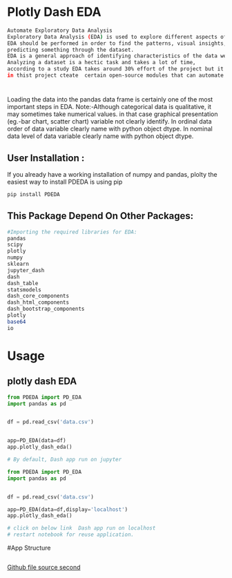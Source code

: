 

# Plotly Dash EDA
```bash
Automate Exploratory Data Analysis
Exploratory Data Analysis (EDA) is used to explore different aspects of the data we are working on.
EDA should be performed in order to find the patterns, visual insights, etc. that the data set is having, before creating a model or 
predicting something through the dataset.
EDA is a general approach of identifying characteristics of the data we are working on by visualizing the dataset.
Analyzing a dataset is a hectic task and takes a lot of time,
according to a study EDA takes around 30% effort of the project but it cannot be eliminated.
in thist project cteate  certain open-source modules that can automate the whole process of EDA and save a lot of time.
```


#
Loading the data into the pandas data frame is certainly one of the most important steps in EDA.
Note:-Although categorical data is qualitative, it may sometimes take numerical values. in that case graphical presentation (eg.-bar chart, scatter chart) variable not clearly identify.
In ordinal data order of data variable clearly name with python  object dtype.
In nominal data level of data variable clearly name with python object dtype.






## User Installation :
If you already have a working installation of numpy and pandas, plolty the easiest way to install PDEDA is using pip
```bash
pip install PDEDA
```



## This Package Depend On Other Packages:
```bash
#Importing the required libraries for EDA:
pandas
scipy
plotly
numpy
sklearn
jupyter_dash
dash
dash_table
statsmodels
dash_core_components
dash_html_components
dash_bootstrap_components 
plotly
base64
io

```


# Usage

## plotly dash EDA 


```python
from PDEDA import PD_EDA 
import pandas as pd


df = pd.read_csv('data.csv')


app=PD_EDA(data=df)
app.plotly_dash_eda()

# By default, Dash app run on jupyter
```

```python
from PDEDA import PD_EDA 
import pandas as pd


df = pd.read_csv('data.csv')

app=PD_EDA(data=df,display='localhost')
app.plotly_dash_eda()

# click on below link  Dash app run on localhost
# restart notebook for reuse application.
```


#App Structure
```bash

```
[Github file source second](https://github.com/vishalbpatil1)

